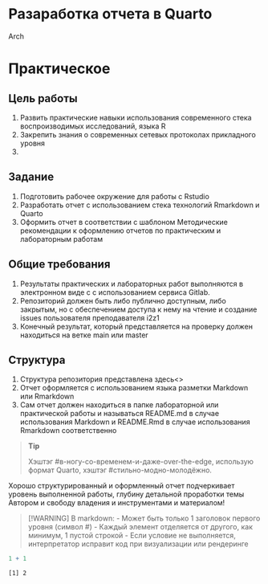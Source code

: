 # Разаработка отчета в Quarto
Arch

# Практическое

## Цель работы

1.  Развить практические навыки использования современного стека
    воспроизводимых исследований, языка R
2.  Закрепить знания о современных сетевых протоколах прикладного уровня
3.  

## Задание

1.  Подготовить рабочее окружение для работы с Rstudio
2.  Разработать отчет с использованием стека технологий Rmarkdown и
    Quarto
3.  Оформить отчет в соответствии с шаблоном Методические рекомендации к
    оформлению отчетов по практическим и лабораторным работам

## Общие требования

1.  Результаты практических и лабораторных работ выполняются в
    электронном виде с с использованием сервиса Gitlab.
2.  Репозиторий должен быть либо публично доступным, либо закрытым, но с
    обеспечением доступа к нему на чтение и создание issues пользователя
    преподавателя i2z1
3.  Конечный результат, который представляется на проверку должен
    находиться на ветке main или master

## Структура

1.  Структура репозитория представлена здесь\<\>
2.  Отчет оформляется с использованием языка разметки Markdown или
    Rmarkdown
3.  Сам отчет должен находиться в папке лабораторной или практической
    работы и называться README.md в случае использования Markdown и
    README.Rmd в случае использования Rmarkdown соответственно

> **Tip**
>
> Хэштэг #в-ногу-со-временем-и-даже-over-the-edge, использую формат
> Quarto, хэштэг #стильно-модно-молодёжно.

Хорошо структурированный и оформленный отчет подчеркивает уровень
выполненной работы, глубину детальной проработки темы Автором и свободу
владения и инструментами и материалом!

> \[!WARNING\] В markdown: - Может быть только 1 заголовок первого
> уровня (символ #) - Каждый элемент отделяется от другого, как минимум,
> 1 пустой строкой - Если условие не выполняется, интерпретатор исправит
> код при визуализации или рендеринге

``` r
1 + 1
```

    [1] 2
